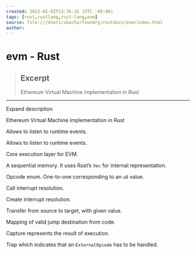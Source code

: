 ```yaml
---
created: 2022-01-02T13:16:15 (UTC -08:00)
tags: [rust,rustlang,rust-lang,evm]
source: file:///Users/sbacha/foundry/rustdocs/evm/index.html
author: 
---
```


# evm - Rust

> ## Excerpt
> Ethereum Virtual Machine implementation in Rust

---
Expand description

Ethereum Virtual Machine implementation in Rust

Allows to listen to runtime events.

Allows to listen to runtime events.

Core execution layer for EVM.

A sequential memory. It uses Rust’s `Vec` for internal representation.

Opcode enum. One-to-one corresponding to an `u8` value.

Call interrupt resolution.

Create interrupt resolution.

Transfer from source to target, with given value.

Mapping of valid jump destination from code.

Capture represents the result of execution.

Trap which indicates that an `ExternalOpcode` has to be handled.
